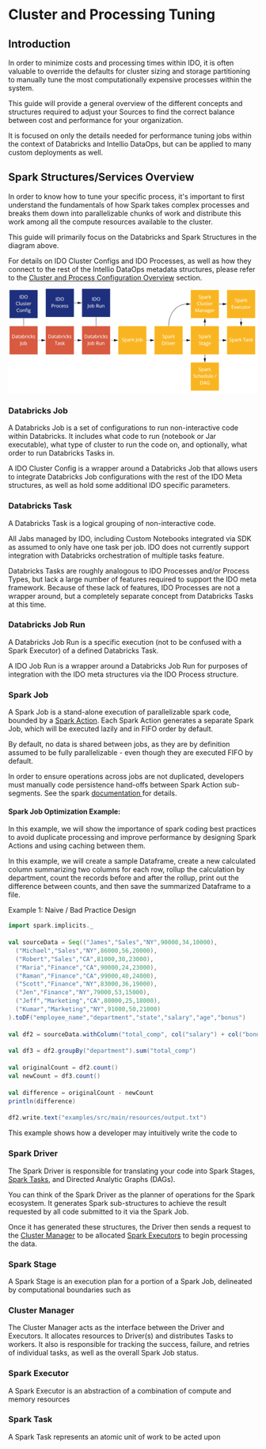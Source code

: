 # Cluster and Processing Tuning

## Introduction

In order to minimize costs and processing times within IDO, it is often valuable to override the defaults for cluster sizing and storage partitioning to manually tune the most computationally expensive processes within the system.

This guide will provide a general overview of the different concepts and structures required to adjust your Sources to find the correct balance between cost and performance for your organization.

It is focused on only the details needed for performance tuning jobs within the context of Databricks and Intellio DataOps, but can be applied to many custom deployments as well.

## Spark Structures/Services Overview

In order to know how to tune your specific process, it's important to first understand the fundamentals of how Spark takes complex processes and breaks them down into parallelizable chunks of work and distribute this work among all the compute resources available to the cluster.

This guide will primarily focus on the Databricks and Spark Structures in the diagram above.

For details on IDO Cluster Configs and IDO Processes, as well as how they connect to the rest of the Intellio DataOps metadata structures, please refer to the [Cluster and Process Configuration Overview](../user-manual/system-configuration/cluster-and-process-configuration-overview/) section.

![](<../.gitbook/assets/image (388).png>)

### Databricks Job

A Databricks Job is a set of configurations to run non-interactive code within Databricks. It includes what code to run (notebook or Jar executable), what type of cluster to run the code on, and optionally, what order to run Databricks Tasks in.

A IDO Cluster Config is a wrapper around a Databricks Job that allows users to integrate Databricks Job configurations with the rest of the IDO Meta structures, as well as hold some additional IDO specific parameters.

### Databricks Task

A Databricks Task is a logical grouping of non-interactive code.

All Jabs managed by IDO, including Custom Notebooks integrated via SDK as assumed to only have one task per job. IDO does not currently support integration with Databricks orchestration of multiple tasks feature.

Databricks Tasks are roughly analogous to IDO Processes and/or Process Types, but lack a large number of features required to support the IDO meta framework. Because of these lack of features, IDO Processes are not a wrapper around, but a completely separate concept from Databricks Tasks at this time.

### Databricks Job Run

A Databricks Job Run is a specific execution (not to be confused with a Spark Executor) of a defined Databricks Task.

A IDO Job Run is a wrapper around a Databricks Job Run for purposes of integration with the IDO meta structures via the IDO Process structure.

### Spark Job

A Spark Job is a stand-alone execution of parallelizable spark code, bounded by a [Spark Action](https://spark.apache.org/docs/latest/rdd-programming-guide.html#actions). Each Spark Action generates a separate Spark Job, which will be executed lazily and in FIFO order by default.

By default, no data is shared between jobs, as they are by definition assumed to be fully parallelizable - even though they are executed FIFO by default.

In order to ensure operations across jobs are not duplicated, developers must manually code persistence hand-offs between Spark Action sub-segments. See the spark [documentation ](https://spark.apache.org/docs/latest/rdd-programming-guide.html#rdd-persistence)for details.

#### Spark Job Optimization Example:

In this example, we will show the importance of spark coding best practices to avoid duplicate processing and improve performance by designing Spark Actions and using caching between them.

In this example, we will create a sample Dataframe, create a new calculated column summarizing two columns for each row, rollup the calculation by department, count the records before and after the rollup, print out the difference between counts, and then save the summarized Dataframe to a file.

Example 1: Naive / Bad Practice Design

```scala
import spark.implicits._

val sourceData = Seq(("James","Sales","NY",90000,34,10000),
  ("Michael","Sales","NY",86000,56,20000),
  ("Robert","Sales","CA",81000,30,23000),
  ("Maria","Finance","CA",90000,24,23000),
  ("Raman","Finance","CA",99000,40,24000),
  ("Scott","Finance","NY",83000,36,19000),
  ("Jen","Finance","NY",79000,53,15000),
  ("Jeff","Marketing","CA",80000,25,18000),
  ("Kumar","Marketing","NY",91000,50,21000)
).toDF("employee_name","department","state","salary","age","bonus")

val df2 = sourceData.withColumn("total_comp", col("salary") + col("bonus") )

val df3 = df2.groupBy("department").sum("total_comp")

val originalCount = df2.count()
val newCount = df3.count()

val difference = originalCount - newCount
println(difference)

df2.write.text("examples/src/main/resources/output.txt")
```

This example shows how a developer may intuitively write the code to&#x20;

### Spark Driver

The Spark Driver is responsible for translating your code into Spark Stages, [Spark Tasks](cluster-and-processing-tuning.md#spark-task), and Directed Analytic Graphs (DAGs).

You can think of the Spark Driver as the planner of operations for the Spark ecosystem. It generates Spark sub-structures to achieve the result requested by all code submitted to it via the Spark Job.

Once it has generated these structures, the Driver then sends a request to the [Cluster Manager](cluster-and-processing-tuning.md#cluster-manager) to be allocated [Spark Executors](cluster-and-processing-tuning.md#spark-executor) to begin processing the data.

### Spark Stage

A Spark Stage is an execution plan for a portion of a Spark Job, delineated by computational boundaries such as&#x20;

### Cluster Manager

The Cluster Manager acts as the interface between the Driver and Executors. It allocates resources  to Driver(s) and distributes Tasks to workers. It also is responsible for tracking the success, failure, and retries of individual tasks, as well as the overall Spark Job status.

### Spark Executor

A Spark Executor is an abstraction of a combination of compute and memory resources&#x20;

### Spark Task

A Spark Task represents an atomic unit of work to be acted upon
